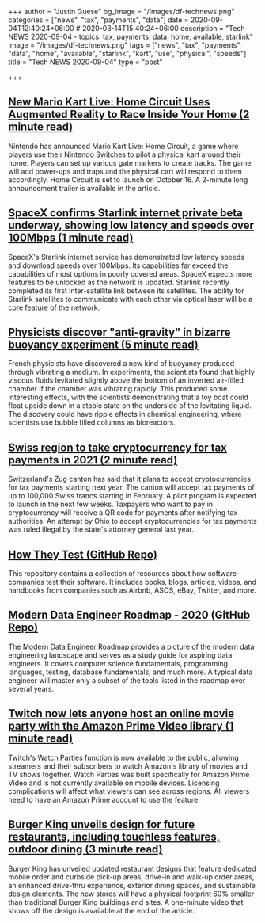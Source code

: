 +++
author = "Justin Guese"
bg_image = "/images/df-technews.png"
categories = ["news", "tax", "payments", "data"]
date = 2020-09-04T12:40:24+06:00 # 2020-03-14T15:40:24+06:00
description = "Tech NEWS 2020-09-04 - topics: tax, payments, data, home, available, starlink"
image = "/images/df-technews.png"
tags = ["news", "tax", "payments", "data", "home", "available", "starlink", "kart", "use", "physical", "speeds"]
title = "Tech NEWS 2020-09-04"
type = "post"

+++

## [New Mario Kart Live: Home Circuit Uses Augmented Reality to Race Inside Your Home (2 minute read)](https://www.thedrive.com/tech/36167/new-mario-kart-live-home-circuit-uses-augmented-reality-to-race-inside-your-home/1/010001745897d429-15c7993d-811b-45f6-b6d3-2d41a734a136-000000/JZCfP5OaRHdgOj1XOHD5kUTBn4zy3l3wkX82uWP786I=157)

Nintendo has announced Mario Kart Live: Home Circuit, a game where players use their Nintendo Switches to pilot a physical kart around their home. Players can set up various gate markers to create tracks. The game will add power-ups and traps and the physical cart will respond to them accordingly. Home Circuit is set to launch on October 16. A 2-minute long announcement trailer is available in the article.

## [SpaceX confirms Starlink internet private beta underway, showing low latency and speeds over 100Mbps (1 minute read)](https://techcrunch.com/2020/09/03/spacex-confirms-starlink-internet-private-beta-underway-showing-low-latency-and-speeds-over-100mbps//1/010001745897d429-15c7993d-811b-45f6-b6d3-2d41a734a136-000000/1eUDBQth81BUeF4-sLlZszXjGuaQsetpj0GVDkm347U=157)

SpaceX's Starlink internet service has demonstrated low latency speeds and download speeds over 100Mbps. Its capabilities far exceed the capabilities of most options in poorly covered areas. SpaceX expects more features to be unlocked as the network is updated. Starlink recently completed its first inter-satellite link between its satellites. The ability for Starlink satellites to communicate with each other via optical laser will be a core feature of the network.

## [Physicists discover "anti-gravity" in bizarre buoyancy experiment (5 minute read)](https://www.inverse.com/science/physicists-discover-antigravity/1/010001745897d429-15c7993d-811b-45f6-b6d3-2d41a734a136-000000/MGvF3wlnRR9cfM8o7IZ4WhUnUXydC8cIpu8ljXa6PzE=157)

French physicists have discovered a new kind of buoyancy produced through vibrating a medium. In experiments, the scientists found that highly viscous fluids levitated slightly above the bottom of an inverted air-filled chamber if the chamber was vibrating rapidly. This produced some interesting effects, with the scientists demonstrating that a toy boat could float upside down in a stable state on the underside of the levitating liquid. The discovery could have ripple effects in chemical engineering, where scientists use bubble filled columns as bioreactors.

## [Swiss region to take cryptocurrency for tax payments in 2021 (2 minute read)](https://abcnews.go.com/International/wireStory/swiss-region-cryptocurrency-tax-payments-2021-72792429/1/010001745897d429-15c7993d-811b-45f6-b6d3-2d41a734a136-000000/gmgQ8pqmDhjDQiXDY37hQBBfZm9PFbcUUoH9x5ShBNw=157)

Switzerland's Zug canton has said that it plans to accept cryptocurrencies for tax payments starting next year. The canton will accept tax payments of up to 100,000 Swiss francs starting in February. A pilot program is expected to launch in the next few weeks. Taxpayers who want to pay in cryptocurrency will receive a QR code for payments after notifying tax authorities. An attempt by Ohio to accept cryptocurrencies for tax payments was ruled illegal by the state's attorney general last year.

## [How They Test (GitHub Repo)](https://github.com/abhivaikar/howtheytest/1/010001745897d429-15c7993d-811b-45f6-b6d3-2d41a734a136-000000/OT7icO5AGM883XfwcoxSeYENDO5Zt53HVZa4QWDp0p0=157)

This repository contains a collection of resources about how software companies test their software. It includes books, blogs, articles, videos, and handbooks from companies such as Airbnb, ASOS, eBay, Twitter, and more.

## [Modern Data Engineer Roadmap - 2020 (GitHub Repo)](https://github.com/datastacktv/data-engineer-roadmap/1/010001745897d429-15c7993d-811b-45f6-b6d3-2d41a734a136-000000/3QbmvnwoF5nv_wVIiMA6uaVUIzGJq0EnuVG_WykbvCI=157)

The Modern Data Engineer Roadmap provides a picture of the modern data engineering landscape and serves as a study guide for aspiring data engineers. It covers computer science fundamentals, programming languages, testing, database fundamentals, and much more. A typical data engineer will master only a subset of the tools listed in the roadmap over several years.

## [Twitch now lets anyone host an online movie party with the Amazon Prime Video library (1 minute read)](https://www.theverge.com/2020/9/2/21418599/twitch-watch-party-rollout-global-amazon-prime-video-streaming/1/010001745897d429-15c7993d-811b-45f6-b6d3-2d41a734a136-000000/cwApVNt689sSDxpwySbYz_Q8ZZ1wc3Z6cVmcXtnZGP0=157)

Twitch's Watch Parties function is now available to the public, allowing streamers and their subscribers to watch Amazon's library of movies and TV shows together. Watch Parties was built specifically for Amazon Prime Video and is not currently available on mobile devices. Licensing complications will affect what viewers can see across regions. All viewers need to have an Amazon Prime account to use the feature.

## [Burger King unveils design for future restaurants, including touchless features, outdoor dining (3 minute read)](https://www.pennlive.com/life/2020/09/burger-king-unveils-design-for-future-restaurants-including-touchless-features-outdoor-dining.html/1/010001745897d429-15c7993d-811b-45f6-b6d3-2d41a734a136-000000/dZNg_FGVYMs3DFs9QoTSqbfTXJKu3MoAidWN9uirs9o=157)

Burger King has unveiled updated restaurant designs that feature dedicated mobile order and curbside pick-up areas, drive-in and walk-up order areas, an enhanced drive-thru experience, exterior dining spaces, and sustainable design elements. The new stores will have a physical footprint 60% smaller than traditional Burger King buildings and sites. A one-minute video that shows off the design is available at the end of the article.

